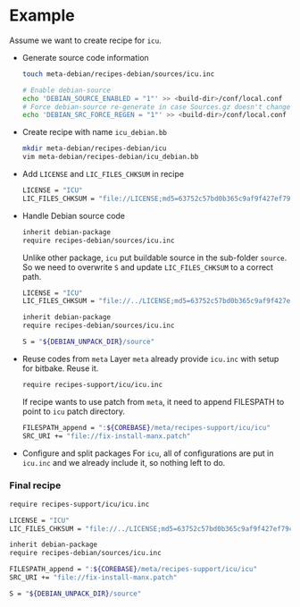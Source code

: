 Example
=======

Assume we want to create recipe for `icu`.

* Generate source code information
   ```sh
   touch meta-debian/recipes-debian/sources/icu.inc

   # Enable debian-source
   echo 'DEBIAN_SOURCE_ENABLED = "1"' >> <build-dir>/conf/local.conf
   # Force debian-source re-generate in case Sources.gz doesn't change
   echo 'DEBIAN_SRC_FORCE_REGEN = "1"' >> <build-dir>/conf/local.conf
   ```

* Create recipe with name `icu_debian.bb`
   ```sh
   mkdir meta-debian/recipes-debian/icu
   vim meta-debian/recipes-debian/icu_debian.bb
   ```

* Add `LICENSE` and `LIC_FILES_CHKSUM` in recipe
   ```sh
   LICENSE = "ICU"
   LIC_FILES_CHKSUM = "file://LICENSE;md5=63752c57bd0b365c9af9f427ef79c819"
   ```

* Handle Debian source code
   ```sh
   inherit debian-package
   require recipes-debian/sources/icu.inc
   ```

   Unlike other package, `icu` put buildable source in the sub-folder `source`.
   So we need to overwrite `S` and update `LIC_FILES_CHKSUM` to a correct path.
   ```sh
   LICENSE = "ICU"
   LIC_FILES_CHKSUM = "file://../LICENSE;md5=63752c57bd0b365c9af9f427ef79c819"

   inherit debian-package
   require recipes-debian/sources/icu.inc

   S = "${DEBIAN_UNPACK_DIR}/source"
   ```

* Reuse codes from `meta`
   Layer `meta` already provide `icu.inc` with setup for bitbake. Reuse it.
   ```sh
   require recipes-support/icu/icu.inc
   ```

   If recipe wants to use patch from `meta`,
   it need to append FILESPATH to point to `icu` patch directory.
   ```sh
   FILESPATH_append = ":${COREBASE}/meta/recipes-support/icu/icu"
   SRC_URI += "file://fix-install-manx.patch"
   ```

* Configure and split packages
  For `icu`, all of configurations are put in `icu.inc`
  and we already include it, so nothing left to do.

### Final recipe
```sh
require recipes-support/icu/icu.inc

LICENSE = "ICU"
LIC_FILES_CHKSUM = "file://../LICENSE;md5=63752c57bd0b365c9af9f427ef79c819"

inherit debian-package
require recipes-debian/sources/icu.inc

FILESPATH_append = ":${COREBASE}/meta/recipes-support/icu/icu"
SRC_URI += "file://fix-install-manx.patch"

S = "${DEBIAN_UNPACK_DIR}/source"
```
